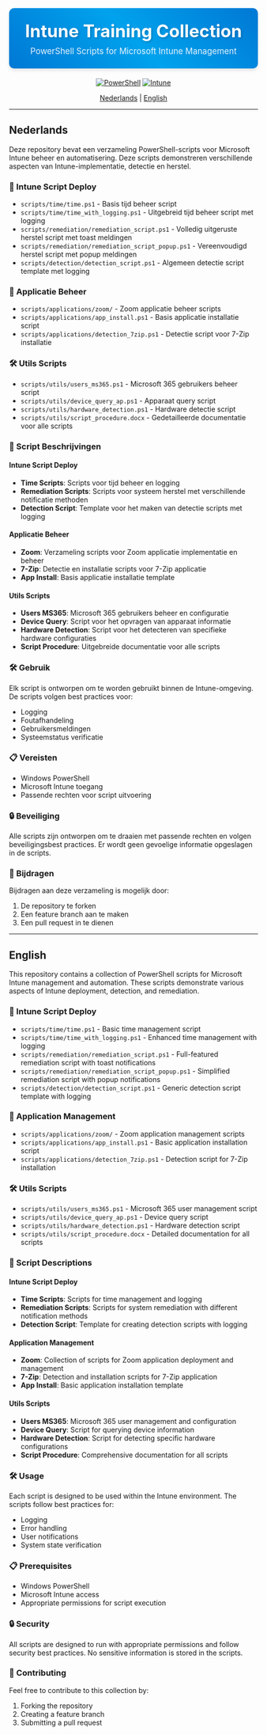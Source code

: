 <div align="center" style="background: linear-gradient(45deg, #0078d4, #00a2ed, #0078d4); padding: 25px; border-radius: 10px; margin-bottom: 20px; box-shadow: 0 4px 6px rgba(0, 0, 0, 0.1);">

<h1 style="color: white; margin: 0; font-size: 2.5em; text-shadow: 2px 2px 4px rgba(0, 0, 0, 0.2);">Intune Training Collection</h1>
<p style="color: white; margin: 10px 0 0 0; font-size: 1.2em; opacity: 0.9;">PowerShell Scripts for Microsoft Intune Management</p>

</div>

<div align="center">

[![PowerShell](https://img.shields.io/badge/PowerShell-5.1-blue.svg)](https://github.com/PowerShell/PowerShell)
[![Intune](https://img.shields.io/badge/Microsoft%20Intune-2.0-blue.svg)](https://www.microsoft.com/en-us/microsoft-365/microsoft-endpoint-manager)

[Nederlands](#nederlands) | [English](#english)

</div>

---

## Nederlands

Deze repository bevat een verzameling PowerShell-scripts voor Microsoft Intune beheer en automatisering. Deze scripts demonstreren verschillende aspecten van Intune-implementatie, detectie en herstel.

### 📁 Intune Script Deploy
- `scripts/time/time.ps1` - Basis tijd beheer script
- `scripts/time/time_with_logging.ps1` - Uitgebreid tijd beheer script met logging
- `scripts/remediation/remediation_script.ps1` - Volledig uitgeruste herstel script met toast meldingen
- `scripts/remediation/remediation_script_popup.ps1` - Vereenvoudigd herstel script met popup meldingen
- `scripts/detection/detection_script.ps1` - Algemeen detectie script template met logging

### 🔧 Applicatie Beheer
- `scripts/applications/zoom/` - Zoom applicatie beheer scripts
- `scripts/applications/app_install.ps1` - Basis applicatie installatie script
- `scripts/applications/detection_7zip.ps1` - Detectie script voor 7-Zip installatie

### 🛠️ Utils Scripts
- `scripts/utils/users_ms365.ps1` - Microsoft 365 gebruikers beheer script
- `scripts/utils/device_query_ap.ps1` - Apparaat query script
- `scripts/utils/hardware_detection.ps1` - Hardware detectie script
- `scripts/utils/script_procedure.docx` - Gedetailleerde documentatie voor alle scripts

### 📝 Script Beschrijvingen

#### Intune Script Deploy
- **Time Scripts**: Scripts voor tijd beheer en logging
- **Remediation Scripts**: Scripts voor systeem herstel met verschillende notificatie methoden
- **Detection Script**: Template voor het maken van detectie scripts met logging

#### Applicatie Beheer
- **Zoom**: Verzameling scripts voor Zoom applicatie implementatie en beheer
- **7-Zip**: Detectie en installatie scripts voor 7-Zip applicatie
- **App Install**: Basis applicatie installatie template

#### Utils Scripts
- **Users MS365**: Microsoft 365 gebruikers beheer en configuratie
- **Device Query**: Script voor het opvragen van apparaat informatie
- **Hardware Detection**: Script voor het detecteren van specifieke hardware configuraties
- **Script Procedure**: Uitgebreide documentatie voor alle scripts

### 🛠️ Gebruik

Elk script is ontworpen om te worden gebruikt binnen de Intune-omgeving. De scripts volgen best practices voor:
- Logging
- Foutafhandeling
- Gebruikersmeldingen
- Systeemstatus verificatie

### 📋 Vereisten

- Windows PowerShell
- Microsoft Intune toegang
- Passende rechten voor script uitvoering

### 🔒 Beveiliging

Alle scripts zijn ontworpen om te draaien met passende rechten en volgen beveiligingsbest practices. Er wordt geen gevoelige informatie opgeslagen in de scripts.

### 🤝 Bijdragen

Bijdragen aan deze verzameling is mogelijk door:
1. De repository te forken
2. Een feature branch aan te maken
3. Een pull request in te dienen

---

## English

This repository contains a collection of PowerShell scripts for Microsoft Intune management and automation. These scripts demonstrate various aspects of Intune deployment, detection, and remediation.

### 📁 Intune Script Deploy
- `scripts/time/time.ps1` - Basic time management script
- `scripts/time/time_with_logging.ps1` - Enhanced time management with logging
- `scripts/remediation/remediation_script.ps1` - Full-featured remediation script with toast notifications
- `scripts/remediation/remediation_script_popup.ps1` - Simplified remediation script with popup notifications
- `scripts/detection/detection_script.ps1` - Generic detection script template with logging

### 🔧 Application Management
- `scripts/applications/zoom/` - Zoom application management scripts
- `scripts/applications/app_install.ps1` - Basic application installation script
- `scripts/applications/detection_7zip.ps1` - Detection script for 7-Zip installation

### 🛠️ Utils Scripts
- `scripts/utils/users_ms365.ps1` - Microsoft 365 user management script
- `scripts/utils/device_query_ap.ps1` - Device query script
- `scripts/utils/hardware_detection.ps1` - Hardware detection script
- `scripts/utils/script_procedure.docx` - Detailed documentation for all scripts

### 📝 Script Descriptions

#### Intune Script Deploy
- **Time Scripts**: Scripts for time management and logging
- **Remediation Scripts**: Scripts for system remediation with different notification methods
- **Detection Script**: Template for creating detection scripts with logging

#### Application Management
- **Zoom**: Collection of scripts for Zoom application deployment and management
- **7-Zip**: Detection and installation scripts for 7-Zip application
- **App Install**: Basic application installation template

#### Utils Scripts
- **Users MS365**: Microsoft 365 user management and configuration
- **Device Query**: Script for querying device information
- **Hardware Detection**: Script for detecting specific hardware configurations
- **Script Procedure**: Comprehensive documentation for all scripts

### 🛠️ Usage

Each script is designed to be used within the Intune environment. The scripts follow best practices for:
- Logging
- Error handling
- User notifications
- System state verification

### 📋 Prerequisites

- Windows PowerShell
- Microsoft Intune access
- Appropriate permissions for script execution

### 🔒 Security

All scripts are designed to run with appropriate permissions and follow security best practices. No sensitive information is stored in the scripts.

### 🤝 Contributing

Feel free to contribute to this collection by:
1. Forking the repository
2. Creating a feature branch
3. Submitting a pull request 